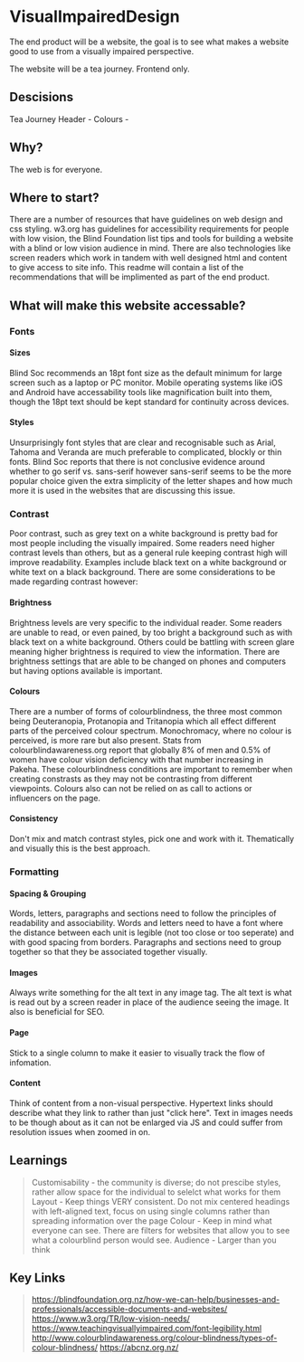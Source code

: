 # VisualImpairedDesign

The end product will be a website, the goal is to see what makes a website good to use from a visually impaired perspective.

The website will be a tea journey. Frontend only.

## Descisions

Tea Journey Header - Colours - 

## Why?

The web is for everyone.

## Where to start?

There are a number of resources that have guidelines on web design and css styling. w3.org has guidelines for accessibility requirements for people with low vision, the Blind Foundation list tips and tools for building a website with a blind or low vision audience in mind. There are also technologies like screen readers which work in tandem with well designed html and content to give access to site info. This readme will contain a list of the recommendations that will be implimented as part of the end product.

## What will make this website accessable?

### Fonts

#### Sizes
Blind Soc recommends an 18pt font size as the default minimum for large screen such as a laptop or PC monitor. Mobile operating systems like iOS and Android have accessability tools like magnification built into them, though the 18pt text should be kept standard for continuity across devices.

#### Styles
Unsurprisingly font styles that are clear and recognisable such as Arial, Tahoma and Veranda are much preferable to complicated, blockly or thin fonts. Blind Soc reports that there is not conclusive evidence around whether to go serif vs. sans-serif however sans-serif seems to be the more popular choice given the extra simplicity of the letter shapes and how much more it is used in the websites that are discussing this issue.

### Contrast

Poor contrast, such as grey text on a white background is pretty bad for most people including the visually impaired. Some readers need higher contrast levels than others, but as a general rule keeping contrast high will improve readability. Examples include black text on a white background or white text on a black background. There are some considerations to be made regarding contrast however:

#### Brightness

Brightness levels are very specific to the individual reader. Some readers are unable to read, or even pained, by too bright a background such as with black text on a white background. Others could be battling with screen glare meaning higher brightness is required to view the information. There are brightness settings that are able to be changed on phones and computers but having options available is important.

#### Colours

There are a number of forms of colourblindness, the three most common being Deuteranopia, Protanopia and Tritanopia which all effect different parts of the perceived colour spectrum. Monochromacy, where no colour is perceived, is more rare but also present. Stats from colourblindawareness.org report that globally 8% of men and 0.5% of women have colour vision deficiency with that number increasing in Pakeha. These colourblindness conditions are important to remember when creating constrasts as they may not be contrasting from different viewpoints. Colours also can not be relied on as call to actions or influencers on the page.

#### Consistency

Don't mix and match contrast styles, pick one and work with it. Thematically and visually this is the best approach.

### Formatting

#### Spacing & Grouping

Words, letters, paragraphs and sections need to follow the principles of readability and associability. Words and letters need to have a font where the distance between each unit is legible (not too close or too seperate) and with good spacing from borders. Paragraphs and sections need to group together so that they be associated together visually.

#### Images

Always write something for the alt text in any image tag. The alt text is what is read out by a screen reader in place of the audience seeing the image. It also is beneficial for SEO.

#### Page

Stick to a single column to make it easier to visually track the flow of infomation.

#### Content

Think of content from a non-visual perspective. Hypertext links should describe what they link to rather than just "click here". Text in images needs to be though about as it can not be enlarged via JS and could suffer from resolution issues when zoomed in on.


## Learnings
> Customisability - the community is diverse; do not prescibe styles, rather allow space for the individual to selelct what works for them
> Layout - Keep things VERY consistent. Do not mix centered headings with left-aligned text, focus on using single columns rather than spreading information over the page
> Colour - Keep in mind what everyone can see. There are filters for websites that allow you to see what a colourblind person would see.
> Audience - Larger than you think

## Key Links
> https://blindfoundation.org.nz/how-we-can-help/businesses-and-professionals/accessible-documents-and-websites/
> https://www.w3.org/TR/low-vision-needs/
> https://www.teachingvisuallyimpaired.com/font-legibility.html
> http://www.colourblindawareness.org/colour-blindness/types-of-colour-blindness/
> https://abcnz.org.nz/
